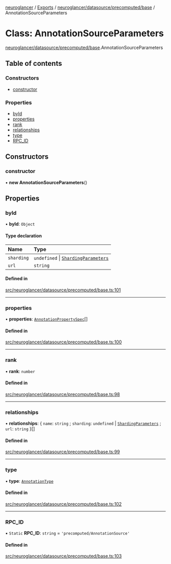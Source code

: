 [neuroglancer](../README.md) / [Exports](../modules.md) / [neuroglancer/datasource/precomputed/base](../modules/neuroglancer_datasource_precomputed_base.md) / AnnotationSourceParameters

# Class: AnnotationSourceParameters

[neuroglancer/datasource/precomputed/base](../modules/neuroglancer_datasource_precomputed_base.md).AnnotationSourceParameters

## Table of contents

### Constructors

- [constructor](neuroglancer_datasource_precomputed_base.AnnotationSourceParameters.md#constructor)

### Properties

- [byId](neuroglancer_datasource_precomputed_base.AnnotationSourceParameters.md#byid)
- [properties](neuroglancer_datasource_precomputed_base.AnnotationSourceParameters.md#properties)
- [rank](neuroglancer_datasource_precomputed_base.AnnotationSourceParameters.md#rank)
- [relationships](neuroglancer_datasource_precomputed_base.AnnotationSourceParameters.md#relationships)
- [type](neuroglancer_datasource_precomputed_base.AnnotationSourceParameters.md#type)
- [RPC\_ID](neuroglancer_datasource_precomputed_base.AnnotationSourceParameters.md#rpc_id)

## Constructors

### constructor

• **new AnnotationSourceParameters**()

## Properties

### byId

• **byId**: `Object`

#### Type declaration

| Name | Type |
| :------ | :------ |
| `sharding` | `undefined` \| [`ShardingParameters`](../interfaces/neuroglancer_datasource_precomputed_base.ShardingParameters.md) |
| `url` | `string` |

#### Defined in

[src/neuroglancer/datasource/precomputed/base.ts:101](https://github.com/ActiveBrainAtlas2/neuroglancer/blob/91617476/src/neuroglancer/datasource/precomputed/base.ts#L101)

___

### properties

• **properties**: [`AnnotationPropertySpec`](../modules/neuroglancer_annotation.md#annotationpropertyspec)[]

#### Defined in

[src/neuroglancer/datasource/precomputed/base.ts:100](https://github.com/ActiveBrainAtlas2/neuroglancer/blob/91617476/src/neuroglancer/datasource/precomputed/base.ts#L100)

___

### rank

• **rank**: `number`

#### Defined in

[src/neuroglancer/datasource/precomputed/base.ts:98](https://github.com/ActiveBrainAtlas2/neuroglancer/blob/91617476/src/neuroglancer/datasource/precomputed/base.ts#L98)

___

### relationships

• **relationships**: { `name`: `string` ; `sharding`: `undefined` \| [`ShardingParameters`](../interfaces/neuroglancer_datasource_precomputed_base.ShardingParameters.md) ; `url`: `string`  }[]

#### Defined in

[src/neuroglancer/datasource/precomputed/base.ts:99](https://github.com/ActiveBrainAtlas2/neuroglancer/blob/91617476/src/neuroglancer/datasource/precomputed/base.ts#L99)

___

### type

• **type**: [`AnnotationType`](../enums/neuroglancer_annotation.AnnotationType.md)

#### Defined in

[src/neuroglancer/datasource/precomputed/base.ts:102](https://github.com/ActiveBrainAtlas2/neuroglancer/blob/91617476/src/neuroglancer/datasource/precomputed/base.ts#L102)

___

### RPC\_ID

▪ `Static` **RPC\_ID**: `string` = `'precomputed/AnnotationSource'`

#### Defined in

[src/neuroglancer/datasource/precomputed/base.ts:103](https://github.com/ActiveBrainAtlas2/neuroglancer/blob/91617476/src/neuroglancer/datasource/precomputed/base.ts#L103)
